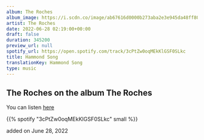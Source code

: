 ```yaml
---
album: The Roches
album_image: https://i.scdn.co/image/ab67616d0000b273aba2e3e945da48ff804e1070
artist: The Roches
date: 2022-06-28 02:19:00+00:00
draft: false
duration: 345200
preview_url: null
spotify_url: https://open.spotify.com/track/3cPtZw0oqMEkKlGSF0SLkc
title: Hammond Song
translationKey: Hammond Song
type: music
---
```


## The Roches on the album The Roches

You can listen [here](https://open.spotify.com/track/3cPtZw0oqMEkKlGSF0SLkc)

{{% spotify "3cPtZw0oqMEkKlGSF0SLkc" small %}}

added on June 28, 2022